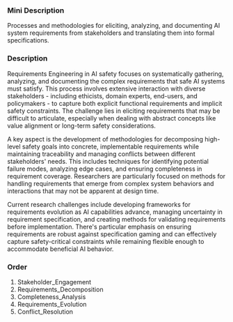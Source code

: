 ### Mini Description

Processes and methodologies for eliciting, analyzing, and documenting AI system requirements from stakeholders and translating them into formal specifications.

### Description

Requirements Engineering in AI safety focuses on systematically gathering, analyzing, and documenting the complex requirements that safe AI systems must satisfy. This process involves extensive interaction with diverse stakeholders - including ethicists, domain experts, end-users, and policymakers - to capture both explicit functional requirements and implicit safety constraints. The challenge lies in eliciting requirements that may be difficult to articulate, especially when dealing with abstract concepts like value alignment or long-term safety considerations.

A key aspect is the development of methodologies for decomposing high-level safety goals into concrete, implementable requirements while maintaining traceability and managing conflicts between different stakeholders' needs. This includes techniques for identifying potential failure modes, analyzing edge cases, and ensuring completeness in requirement coverage. Researchers are particularly focused on methods for handling requirements that emerge from complex system behaviors and interactions that may not be apparent at design time.

Current research challenges include developing frameworks for requirements evolution as AI capabilities advance, managing uncertainty in requirement specification, and creating methods for validating requirements before implementation. There's particular emphasis on ensuring requirements are robust against specification gaming and can effectively capture safety-critical constraints while remaining flexible enough to accommodate beneficial AI behavior.

### Order

1. Stakeholder_Engagement
2. Requirements_Decomposition
3. Completeness_Analysis
4. Requirements_Evolution
5. Conflict_Resolution
